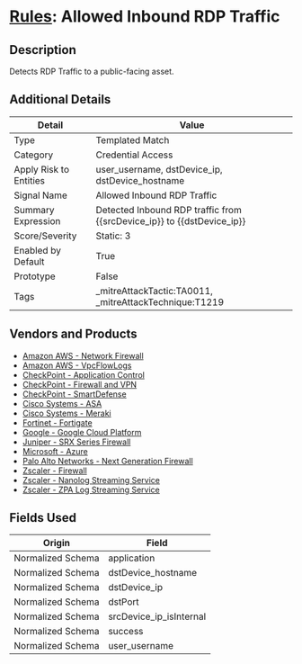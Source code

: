 # [Rules](README.md): Allowed Inbound RDP Traffic

## Description
Detects RDP Traffic to a public-facing asset.

## Additional Details
|Detail|Value|
|----|----|
|Type|Templated Match|
|Category|Credential Access|
|Apply Risk to Entities|user_username, dstDevice_ip, dstDevice_hostname|
|Signal Name|Allowed Inbound RDP Traffic|
|Summary Expression|Detected Inbound RDP traffic from {{srcDevice_ip}} to {{dstDevice_ip}}|
|Score/Severity|Static: 3|
|Enabled by Default|True|
|Prototype|False|
|Tags|_mitreAttackTactic:TA0011, _mitreAttackTechnique:T1219|
## Vendors and Products
- [Amazon AWS - Network Firewall](../products/3a82061c-2ca3-4289-9c9b-78756001aa38.md)
- [Amazon AWS - VpcFlowLogs](../products/021d1ded-1c82-4663-bf5d-d6ed5170efa3.md)
- [CheckPoint - Application Control](../products/1624169f-36c4-4309-8400-1409a171d00b.md)
- [CheckPoint - Firewall and VPN](../products/c3c1a4fc-10cc-4155-8a30-a3bb14fc9f31.md)
- [CheckPoint - SmartDefense](../products/2b82e665-bdde-474a-ae29-4f0f76598556.md)
- [Cisco Systems - ASA](../products/be4f7473-fe69-4311-8859-3561900060bf.md)
- [Cisco Systems - Meraki](../products/724c9add-8cd9-4013-b9e1-a907b96da426.md)
- [Fortinet - Fortigate](../products/c57e2c85-4fc1-4fb7-8fa1-dbc5235231ad.md)
- [Google - Google Cloud Platform](../products/dcc85cfc-a698-4d09-87de-f2c723f3ad07.md)
- [Juniper - SRX Series Firewall](../products/A17B3F3C-04F1-40C8-9497-3C499EB18A74.md)
- [Microsoft - Azure](../products/a1225af5-e778-4068-a9a2-47da93d1ff24.md)
- [Palo Alto Networks - Next Generation Firewall](../products/46f5fa2c-1a62-4692-82ad-ed87800a0adb.md)
- [Zscaler - Firewall](../products/9e0641a7-22ce-4ac8-8113-ee48b368ac3d.md)
- [Zscaler - Nanolog Streaming Service](../products/6299d728-14f7-455e-85c5-ea8ec65a654a.md)
- [Zscaler - ZPA Log Streaming Service](../products/4a75a995-0e10-45fc-8b4d-7fcfc0e98e25.md)


## Fields Used

|Origin|Field|
|----|----|
|Normalized Schema|application|
|Normalized Schema|dstDevice_hostname|
|Normalized Schema|dstDevice_ip|
|Normalized Schema|dstPort|
|Normalized Schema|srcDevice_ip_isInternal|
|Normalized Schema|success|
|Normalized Schema|user_username|


